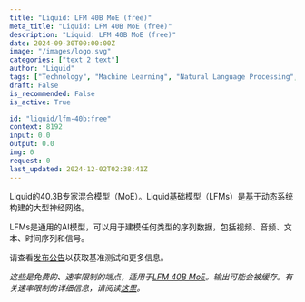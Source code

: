 ```yaml
---
title: "Liquid: LFM 40B MoE (free)"
meta_title: "Liquid: LFM 40B MoE (free)"
description: "Liquid: LFM 40B MoE (free)"
date: 2024-09-30T00:00:00Z
image: "/images/logo.svg"
categories: ["text 2 text"]
author: "Liquid"
tags: ["Technology", "Machine Learning", "Natural Language Processing", "Data Science", "Generative AI", "Free"]
draft: False
is_recommended: False
is_active: True

id: "liquid/lfm-40b:free"
context: 8192
input: 0.0
output: 0.0
img: 0
request: 0
last_updated: 2024-12-02T02:38:41Z
---
```


Liquid的40.3B专家混合模型（MoE）。Liquid基础模型（LFMs）是基于动态系统构建的大型神经网络。

LFMs是通用的AI模型，可以用于建模任何类型的序列数据，包括视频、音频、文本、时间序列和信号。

请查看[发布公告](https://www.liquid.ai/liquid-foundation-models)以获取基准测试和更多信息。

_这些是免费的、速率限制的端点，适用于[LFM 40B MoE](/liquid/lfm-40b)。输出可能会被缓存。有关速率限制的详细信息，请阅读[这里](/docs/limits)。_

